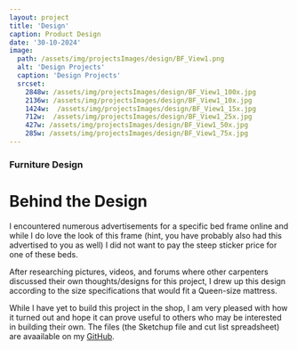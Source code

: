 ```yaml
---
layout: project
title: 'Design'
caption: Product Design
date: '30-10-2024'
image: 
  path: /assets/img/projectsImages/design/BF_View1.png
  alt: 'Design Projects'
  caption: 'Design Projects'
  srcset: 
    2848w: /assets/img/projectsImages/design/BF_View1_100x.jpg
    2136w: /assets/img/projectsImages/design/BF_View1_10x.jpg
    1424w:  /assets/img/projectsImages/design/BF_View1_15x.jpg
    712w:  /assets/img/projectsImages/design/BF_View1_25x.jpg
    427w: /assets/img/projectsImages/design/BF_View1_50x.jpg
    285w: /assets/img/projectsImages/design/BF_View1_75x.jpg
---
```

### Furniture Design

# Behind the Design

I encountered numerous advertisements for a specific bed frame online and while I do love the look of this frame (hint, you have probably also had this advertised to you as well) I did not want to pay the steep sticker price for one of these beds. 

After researching pictures, videos, and forums where other carpenters discussed their own thoughts/designs for this project, I drew up this design according to the size specifications that would fit a Queen-size mattress. 

While I have yet to build this project in the shop, I am very pleased with how it turned out and hope it can prove useful to others who may be interested in building their own. The files (the Sketchup file and cut list spreadsheet) are avaailable on my [GitHub](https://github.com/micah-e-cole/Bed_Frame).

